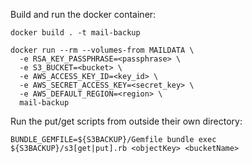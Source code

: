 Build and run the docker container:

```
docker build . -t mail-backup

docker run --rm --volumes-from MAILDATA \
  -e RSA_KEY_PASSPHRASE=<passphrase> \
  -e S3_BUCKET=<bucket> \
  -e AWS_ACCESS_KEY_ID=<key_id> \
  -e AWS_SECRET_ACCESS_KEY=<secret_key> \
  -e AWS_DEFAULT_REGION=<region> \
  mail-backup
```

Run the put/get scripts from outside their own directory:
```
BUNDLE_GEMFILE=${S3BACKUP}/Gemfile bundle exec ${S3BACKUP}/s3[get|put].rb <objectKey> <bucketName>
```

